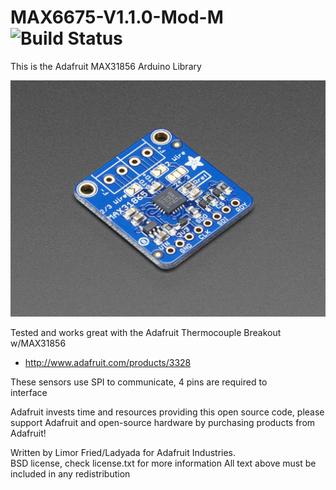 # MAX6675-V1.1.0-Mod-M ![Build Status](https://github.com/adafruit/Adafruit_MAX31865/workflows/Arduino%20Library%20CI/badge.svg)

This is the Adafruit MAX31856 Arduino Library 

<img src="https://raw.githubusercontent.com/GadgetAngel/Adafruit-MAX31865-V1.1.0-Mod-M/master/images/3328-00.jpg?raw=true" />

Tested and works great with the Adafruit Thermocouple Breakout w/MAX31856
   * http://www.adafruit.com/products/3328

These sensors use SPI to communicate, 4 pins are required to  
interface

Adafruit invests time and resources providing this open source code, 
please support Adafruit and open-source hardware by purchasing 
products from Adafruit!

Written by Limor Fried/Ladyada  for Adafruit Industries.  
BSD license, check license.txt for more information
All text above must be included in any redistribution
